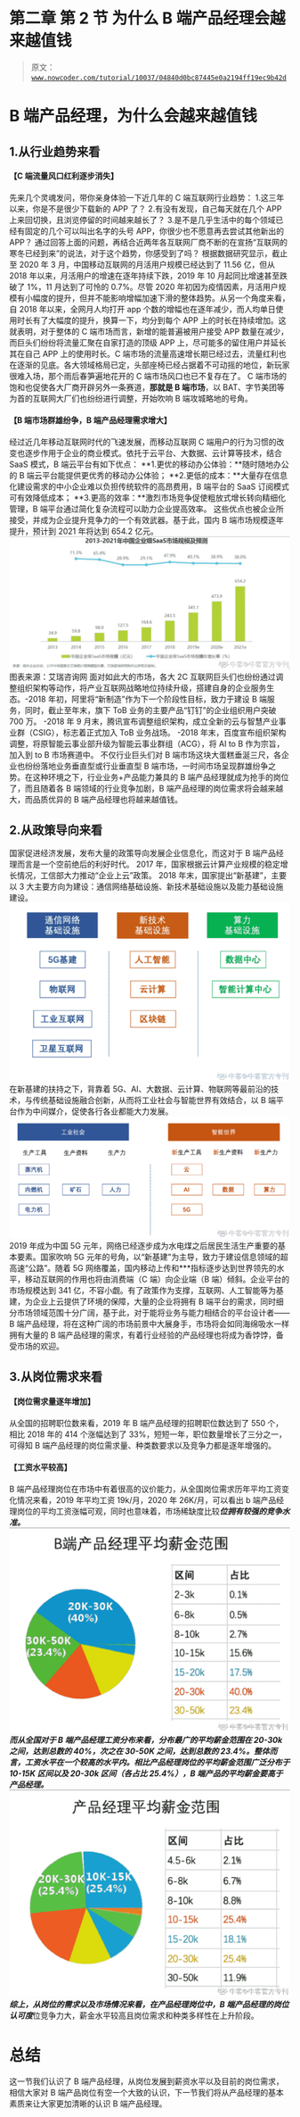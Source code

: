 # 第二章 第 2 节 为什么 B 端产品经理会越来越值钱

> 原文：[`www.nowcoder.com/tutorial/10037/04840d0bc87445e0a2194ff19ec9b42d`](https://www.nowcoder.com/tutorial/10037/04840d0bc87445e0a2194ff19ec9b42d)

# B 端产品经理，为什么会越来越值钱

## 1.从行业趋势来看

#### **【C 端流量风口红利逐步消失】**

先来几个灵魂发问，带你亲身体验一下近几年的 C 端互联网行业趋势：
1.这三年以来，你是不是很少下载新的 APP 了？
2.有没有发现，自己每天就在几个 APP 上来回切换，且浏览停留的时间越来越长了？
3.是不是几乎生活中的每个领域已经有固定的几个可以叫出名字的头号 APP，你很少也不愿意再去尝试其他新出的 APP？
通过回答上面的问题，再结合近两年各互联网厂商不断的在宣扬“互联网的寒冬已经到来”的说法，对于这个趋势，你感受到了吗？
根据数据研究显示，截止至 2020 年 3 月，中国移动互联网的月活用户规模已经达到了 11.56 亿，但从 2018 年以来，月活用户的增速在逐年持续下跌，2019 年 10 月起同比增速甚至跌破了 1%，11 月达到了可怜的 0.7%。尽管 2020 年初因为疫情因素，月活用户规模有小幅度的提升，但并不能影响增幅加速下滑的整体趋势。从另一个角度来看，自 2018 年以来，全网月人均打开 app 个数的增幅也在逐年减少，而人均单日使用时长有了大幅度的提升，换算一下，均分到每个 APP 上的时长在持续增加。这就表明，对于整体的 C 端市场而言，新增的能普遍被用户接受 APP 数量在减少，而巨头们纷纷将流量汇聚在自家打造的顶级 APP 上，尽可能多的留住用户并延长其在自己 APP 上的使用时长。C 端市场的流量高速增长期已经过去，流量红利也在逐渐的见底。各大领域格局已定，头部座椅已经占据着不可动摇的地位，新玩家很难入场，那个雨后春笋遍地花开的 C 端市场风口也已不复存在了。
C 端市场的饱和也促使各大厂商开辟另外一条赛道，**那就是 B 端市场**，以 BAT、字节美团等为首的互联网大厂们也纷纷进行调整，开始吹响 B 端攻城略地的号角。

#### **【B 端市场群雄纷争，B 端产品经理需求增大】**

经过近几年移动互联网时代的飞速发展，而移动互联网 C 端用户的行为习惯的改变也逐步作用于企业的商业模式。依托于云平台、大数据、云计算等技术，结合 SaaS 模式，B 端云平台有如下优点：
**1.更优的移动办公体验：**随时随地办公的 B 端云平台能提供更优秀的移动办公体验；
**2.更低的成本：**大量存在信息化建设需求的中小企业难以负担传统软件的高昂费用，B 端平台的 SaaS 订阅模式可有效降低成本；
**3.更高的效率：**激烈市场竞争促使粗放式增长转向精细化管理，B 端平台通过简化复杂流程可以助力企业提高效率。
这些优点也被企业所接受，并成为企业提升竞争力的一个有效武器。基于此，国内 B 端市场规模逐年提升，预计到 2021 年将达到 654.2 亿元。![](img/c0ddf834cbce031f3ed1611b7f225644.png)
图表来源：艾瑞咨询网
面对如此大的市场，各大 2C 互联网巨头们也纷纷通过调整组织架构等动作，将产业互联网战略地位持续升级，搭建自身的企业服务生态。-2018 年初，阿里将“新制造”作为下一个阶段性目标，致力于建设 B 端服务，同时，截止至年末，旗下 ToB 业务的主要产品“钉钉”的企业组织用户突破 700 万。
-2018 年 9 月末，腾讯宣布调整组织架构，成立全新的云与智慧产业事业群（CSIG），标志着正式加入 ToB 业务战场。
-2018 年末，百度宣布组织架构调整，将原智能云事业部升级为智能云事业群组（ACG），将 AI to B 作为宗旨，加入到 to B 市场赛道中。
不仅行业巨头们对 B 端市场这块大蛋糕垂涎三尺，各企业也纷纷落地业务垂直型或行业垂直型 B 端市场，一时间市场呈现群雄纷争之势。在这种环境之下，行业业务+产品能力兼具的 B 端产品经理就成为抢手的岗位了，而且随着各 B 端领域的行业竞争加剧，B 端产品经理的岗位需求将会越来越大，而品质优异的 B 端产品经理也将越来越值钱。

## 2.从政策导向来看

国家促进经济发展，发布大量的政策导向发展企业信息化，而这对于 B 端产品经理而言是一个空前绝后的利好时代。
2017 年，国家根据云计算产业规模的稳定增长情况，工信部大力推动“企业上云”政策。
2018 年末，国家提出“新基建”，主要以 3 大主要方向为建设：通信网络基础设施、新技术基础设施以及能力基础设施建设。
![](img/07ee9d01e942986b9e867d7a6d2fc89f.png)
在新基建的扶持之下，背靠着 5G、AI、大数据、云计算、物联网等最前沿的技术，与传统基础设施融合创新，从而将工业社会与智能世界有效结合，以 B 端平台作为中间媒介，促使各行各业都能大力发展。
![](img/f59ffb001000c89042ccac32a6b26d76.png)
2019 年成为中国 5G 元年，网络已经逐步成为水电煤之后居民生活生产重要的基本要素。国家吹响 5G 元年的号角，以“新基建”为主导，致力于建设信息领域的超高速“公路”。随着 5G 网络覆盖，国内移动上传和***指标逐步达到世界领先的水平，移动互联网的作用也将由消费端（C 端）向企业端（B 端）倾斜。企业平台的市场规模达到 341 亿，不容小觑。有了政策作为支撑，互联网、人工智能等为基建，为企业上云提供了环境的保障，大量的企业将拥有 B 端平台的需求，同时细分市场领域范围十分广阔，基于此，对于能将业务与能力相结合的平台设计者——B 端产品经理，将在这种广阔的市场前景中大展身手，市场将会如同海绵吸水一样拥有大量的 B 端产品经理的需求，有着行业经验的产品经理也将成为香饽饽，备受市场的欢迎。

## 3.从岗位需求来看

#### **【岗位需求量逐年增加】**

从全国的招聘职位数来看，2019 年 B 端产品经理的招聘职位数达到了 550 个，相比 2018 年的 414 个涨幅达到了 33%，短短一年，职位数量增长了三分之一，可得知 B 端产品经理的岗位需求量、种类数要求以及竞争力都是逐年增强的。

####  **【工资水平较高】**

B 端产品经理岗位在市场中有着很高的议价能力，从全国岗位需求历年平均工资变化情况来看，2019 年平均工资 19k/月，2020 年 26K/月，可以看出 b 端产品经理岗位的平均工资涨幅可观，同时也意味着，市场稀缺度比较***位拥有较强的竞争水准。
 ![](img/04f048622dea2161a71919ab2d8e767a.png)
而从全国对于 B 端产品经理工资分布来看，分布最广的平均薪金范围在 20-30k 之间，达到总数的 40%，次之在 30-50K 之间，达到总数的 23.4%。整体而言，工资水平在一个较高的水平内。相比产品经理岗位的平均薪金范围广泛分布于 10-15K 区间以及 20-30k 区间（各占比 25.4%），B 端产品的平均薪金要高于产品经理。![](img/433c323857ee4ce049b2f54f96951724.png)
综上，从岗位的需求以及市场情况来看，在产品经理岗位中，B 端产品经理的岗位认可度***位竞争力大，薪金水平较高且岗位需求和种类多样性在上升阶段。

# 总结

这一节我们认识了 B 端产品经理，从岗位发展到薪资水平以及目前的岗位需求，相信大家对 B 端产品岗位有空一个大致的认识，下一节我们将从产品经理的基本素质来让大家更加清晰的认识 B 端产品经理。